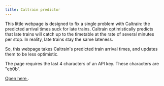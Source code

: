 ```yaml
---
title: Caltrain predictor
---
```


This little webpage is designed to fix a single problem with Caltrain: the
predicted arrival times suck for late trains.  Caltrain optimistically predicts
that late trains will catch up to the timetable at the rate of several minutes
per stop.  In reality, late trains stay the same lateness.

So, this webpage takes Caltrain's predicted train arrival times, and updates
them to be less optimistic.

The page requires the last 4 characters of an API key.  These characters are 
"eb0b".

<a href="/511/511.html"> Open here </a>.
